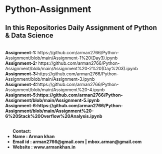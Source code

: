 # Python-Assignment

<h2>In this Repositories Daily Assignment of Python & Data Science </h2><br>
<strong>Assignment-1:</strong>  https://github.com/arman2766/Python-Assignment/blob/main/Assignment-1%20(Day3).ipynb<br>
<strong>Assignment-2:</strong> https://github.com/arman2766/Python-Assignment/blob/main/Assignment%20-2%20(Day%203).ipynb<br>
<strong>Assignment-3:</strong>https://github.com/arman2766/Python-Assignment/blob/main/Assignment-3.ipynb<br>
 <strong>Assignment-4:</strong>https://github.com/arman2766/Python-Assignment/blob/main/Assignment%20-4.ipynb</br>
 <strong>Assignment-5:https://github.com/arman2766/Python-Assignment/blob/main/Assignment-5.ipynb<br>
 <strong>Assignment-6:https://github.com/arman2766/Python-Assignment/blob/main/Assignment%20-6%20Stack%20Overflow%20Analysis.ipynb
<br>
<br>
<ul>
  <strong>Contact:</strong>
 <li> Name       :  Arman khan</li>
 <li> Email id   :  arman2766@gmail.com | mbox.arman@gmail.com</li>
  <li>Website    :  www.armankhan.in</li>
</ul>

